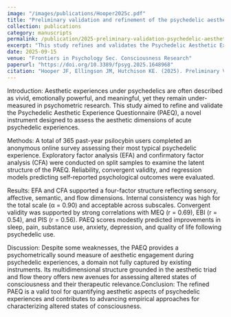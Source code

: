 ```yaml
---
image: "/images/publications/Hooper2025c.pdf"
title: "Preliminary validation and refinement of the psychedelic aesthetic experience questionnaire"
collection: publications
category: manuscripts
permalink: /publication/2025-preliminary-validation-psychedelic-aesthetic-experience
excerpt: "This study refines and validates the Psychedelic Aesthetic Experience Questionnaire, a tool designed to measure the aesthetic qualities of psychedelic experiences."
date: 2025-09-15
venue: "Frontiers in Psychology Sec. Consciousness Research"
paperurl: "https://doi.org/10.3389/fpsyg.2025.1648968"
citation: "Hooper JF, Ellingson JM, Hutchison KE. (2025). Preliminary Validation and Refinement of the Psychedelic Aesthetic Experience Questionnaire. <i>Frontiers in Psychology</i>. 16:1648968 doi: 10.3389/fpsyg.2025.1648968"
---
```


Introduction: Aesthetic experiences under psychedelics are often described as vivid, emotionally powerful, and meaningful, yet they remain under-measured in psychometric research. This study aimed to refine and validate the Psychedelic Aesthetic Experience Questionnaire (PAEQ), a novel instrument designed to assess the aesthetic dimensions of acute psychedelic experiences.

Methods: A total of 365 past-year psilocybin users completed an anonymous online survey assessing their most typical psychedelic experience. Exploratory factor analysis (EFA) and confirmatory factor analysis (CFA) were conducted on split samples to examine the latent structure of the PAEQ. Reliability, convergent validity, and regression models predicting self-reported psychological outcomes were evaluated.

Results: EFA and CFA supported a four-factor structure reflecting sensory, affective, semantic, and flow dimensions. Internal consistency was high for the total scale (α = 0.90) and acceptable across subscales. Convergent validity was supported by strong correlations with MEQ (r = 0.69), EBI (r = 0.54), and PIS (r = 0.56). PAEQ scores modestly predicted improvements in sleep, pain, substance use, anxiety, depression, and quality of life following psychedelic use.

Discussion: Despite some weaknesses, the PAEQ provides a psychometrically sound measure of aesthetic engagement during psychedelic experiences, a domain not fully captured by existing instruments. Its multidimensional structure grounded in the aesthetic triad and flow theory offers new avenues for assessing altered states of consciousness and their therapeutic relevance.Conclusion: The refined PAEQ is a valid tool for quantifying aesthetic aspects of psychedelic experiences and contributes to advancing empirical approaches for characterizing altered states of consciousness.
